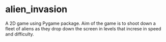# alien_invasion
A 2D game using Pygame package. Aim of the game is to shoot down a fleet of aliens as they drop down the screen in levels that increse in speed and difficulty.
